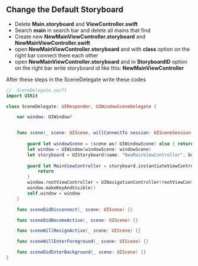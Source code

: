 ## Change the Default Storyboard

* Delete **Main.storyboard** and **ViewController.swift** 
* Search **main** in search bar and delete all mains that find
* Create new **NewMainViewController.storyboard** and **NewMainViewController.swift** 
* open **NewMainViewController.storyboard** and with **class** option on the right bar connect them each other 
* open **NewMainViewController.storyboard** and in **StoryboardID** option on the right bar write storyboard id like this: **NewMainViewController**

After these steps in the SceneDelegate write these codes

```swift
//  SceneDelegate.swift
import UIKit

class SceneDelegate: UIResponder, UIWindowSceneDelegate {

    var window: UIWindow?


    func scene(_ scene: UIScene, willConnectTo session: UISceneSession, options connectionOptions: UIScene.ConnectionOptions) {
        
        guard let windowScene = (scene as? UIWindowScene) else { return }
        let window = UIWindow(windowScene: windowScene)
        let storyboard = UIStoryboard(name: "NewMainViewController", bundle: nil)
        
        guard let MainViewController = storyboard.instantiateViewController(withIdentifier: "NewMainViewController") as? NewMainViewController else {
            return
        }
        window.rootViewController = UINavigationController(rootViewController: MainViewController)
        window.makeKeyAndVisible()
        self.window = window
    }

    func sceneDidDisconnect(_ scene: UIScene) {}

    func sceneDidBecomeActive(_ scene: UIScene) {}

    func sceneWillResignActive(_ scene: UIScene) {}

    func sceneWillEnterForeground(_ scene: UIScene) {}

    func sceneDidEnterBackground(_ scene: UIScene) {}
}
```